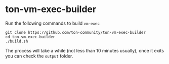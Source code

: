 # ton-vm-exec-builder

Run the following commands to build `vm-exec`

```
git clone https://github.com/ton-community/ton-vm-exec-builder
cd ton-vm-exec-builder
./build.sh
```

The process will take a while (not less than 10 minutes usually), once it exits you can check the `output` folder.
